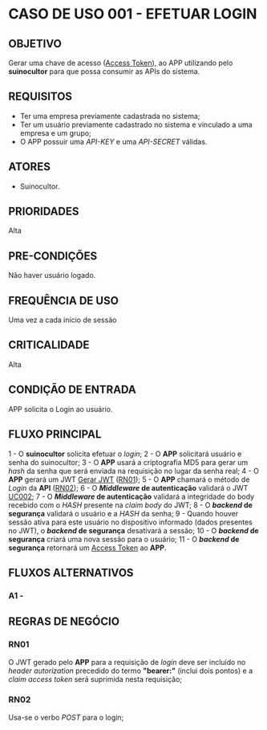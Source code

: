 # CASO DE USO 001 - EFETUAR LOGIN
## OBJETIVO
Gerar uma chave de acesso ([Access Token]), ao APP utilizando pelo **suinocultor** para que possa consumir as APIs do sistema.

## REQUISITOS
- Ter uma empresa previamente cadastrada no sistema;
- Ter um usuário previamente cadastrado no sistema e vinculado a uma empresa e um grupo;
- O APP possuir uma *API-KEY* e uma *API-SECRET* válidas.

## ATORES
- Suinocultor.

## PRIORIDADES
Alta

## PRE-CONDIÇÕES
Não haver usuário logado.

## FREQUÊNCIA DE USO
Uma vez a cada início de sessão

## CRITICALIDADE
Alta

## CONDIÇÃO DE ENTRADA
APP solicita o Login ao usuário.

## FLUXO PRINCIPAL
1 - O **suinocultor** solicita efetuar o *login*;
2 - O **APP** solicitará usuário e senha do suinocultor;
3 - O **APP** usará a criptografia MD5 para gerar um *hash* da senha que será enviada na requisição no lugar da senha real;
4 - O **APP** gerará um JWT [Gerar JWT] ([RN01](#RN01));
5 - O **APP** chamará o método de *Login* da **API** ([RN02](#RN02));
6 - O ***Middleware* de autenticação** validará o JWT [UC002];
7 - O ***Middleware* de autenticação** validará a integridade do body recebido com o *HASH* presente na *claim body* do JWT;
8 - O ***backend* de segurança** validará o usuário e a *HASH* da senha;
9 - Quando houver sessão ativa para este usuário no dispositivo informado (dados presentes no JWT), o ***backend* de segurança** desativará a sessão;
10 - O ***backend* de segurança** criará uma nova sessão para o usuário;
11 - O ***backend* de segurança** retornará um [Access Token] ao **APP**.

## FLUXOS ALTERNATIVOS
### A1 - 

## REGRAS DE NEGÓCIO
### RN01
O JWT gerado pelo **APP** para a requisição de *login* deve ser incluído no *header autorization* precedido do termo **"bearer:"** (inclui dois pontos) e a *claim access token* será suprimida nesta requisição;
### RN02
Usa-se o verbo *POST* para o login;


[//]: # (REFERENCE LINKS)

[Gerar JWT]: <../policy/gerar-jwt.md>
[Access Token]: <../policy/access-token.md>
[UC002]: <./uc002-validar-jwt.md>
